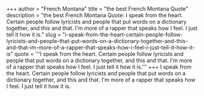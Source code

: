 +++
author = "French Montana"
title = "the best French Montana Quote"
description = "the best French Montana Quote: I speak from the heart. Certain people follow lyricists and people that put words on a dictionary together, and this and that. I'm more of a rapper that speaks how I feel. I just tell it how it is."
slug = "i-speak-from-the-heart-certain-people-follow-lyricists-and-people-that-put-words-on-a-dictionary-together-and-this-and-that-im-more-of-a-rapper-that-speaks-how-i-feel-i-just-tell-it-how-it-is"
quote = '''I speak from the heart. Certain people follow lyricists and people that put words on a dictionary together, and this and that. I'm more of a rapper that speaks how I feel. I just tell it how it is.'''
+++
I speak from the heart. Certain people follow lyricists and people that put words on a dictionary together, and this and that. I'm more of a rapper that speaks how I feel. I just tell it how it is.
